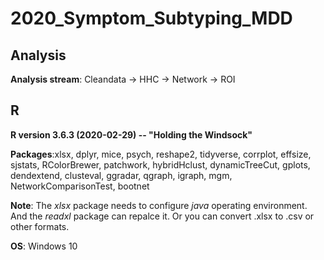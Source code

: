 # 2020_Symptom_Subtyping_MDD

## Analysis
**Analysis stream**: Cleandata -> HHC -> Network -> ROI


## R
**R version 3.6.3 (2020-02-29) -- "Holding the Windsock"**

**Packages**:xlsx, dplyr, mice, psych, reshape2, tidyverse, corrplot, effsize, sjstats, RColorBrewer, patchwork, hybridHclust, dynamicTreeCut, gplots, dendextend, clusteval, ggradar, qgraph, igraph, mgm, NetworkComparisonTest, bootnet

**Note**: The *xlsx* package needs to configure *java* operating environment. And the *readxl* package can repalce it. Or you can convert .xlsx to .csv or other formats.
 
**OS**: Windows 10
